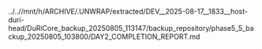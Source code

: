 ../..//mnt/h/ARCHIVE/.UNWRAP/extracted/DEV__2025-08-17__1833__host-duri-head/DuRiCore_backup_20250805_113147/backup_repository/phase5_5_backup_20250805_103800/DAY2_COMPLETION_REPORT.md